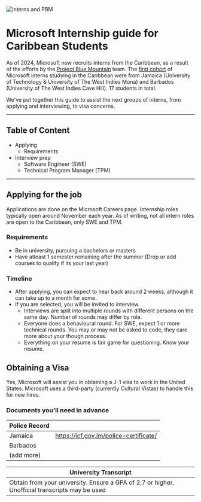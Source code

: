![interns and PBM](https://github.com/user-attachments/assets/62d925bc-a4f2-4d81-a2fe-2ca49d679cc0)

# Microsoft Internship guide for Caribbean Students

As of 2024, Microsoft now recruits interns from the Caribbean, as a result of the efforts by the [Project Blue Mountain](https://www.linkedin.com/pulse/microsoft-day-university-technology-jamaica-thomas-mba-hrm-volie/) team.
The [first cohort](https://www.linkedin.com/posts/shoniquethomas_microsoftinterns-microsoftlife-activity-7203425109003403264-laSU?utm_source=share&utm_medium=member_desktop) of Microsoft interns studying in the Caribbean were from Jamaica (University of Technology & University of The West Indies Mona) and Barbados (University of The West Indies Cave Hill). 17 students in total.

We've put together this guide to assist the next groups of interns, from applying and interviewing, to visa concerns.

---

## Table of Content
- Applying
  - Requirements
- Interview prep
  - Software Engineer (SWE)
  - Technical Program Manager (TPM)
 
---

## Applying for the job
Applications are done on the Microsoft Careers page. Internship roles typically open around November each year. As of writing, not all intern roles are open to the Caribbean, only SWE and TPM.

### Requirements
- Be in university, pursuing a bachelors or masters
- Have atleast 1 semester remaining after the summer (Drop or add courses to qualify if its your last year)

### Timeline
- After applying, you can expect to hear back around 2 weeks, although it can take up to a month for some.
- If you are selected, you will be invited to interview.
  - Interviews are split into multiple rounds with different persons on the same day. Number of rounds may differ by role.
  - Everyone does a behavioural round. For SWE, expect 1 or more technical rounds. You may or may not be asked to code, they care more about your though process.
  - Everything on your resume is fair game for questioning. Know your resume.

## Obtaining a Visa
Yes, Microsoft will assist you in obtaining a J-1 visa to work in the United States. Microsoft uses a third-party (currently Cultural Vistas) to handle this for new hires. 
### Documents you'll need in advance

| Police Record | |
|---|---|
| Jamaica | https://jcf.gov.jm/police-certificate/ |
| Barbados| |
| (add more) | |

| University Transcript |
|---|
| Obtain from your university. Ensure a GPA of 2.7 or higher. Unofficial transcripts may be used |
